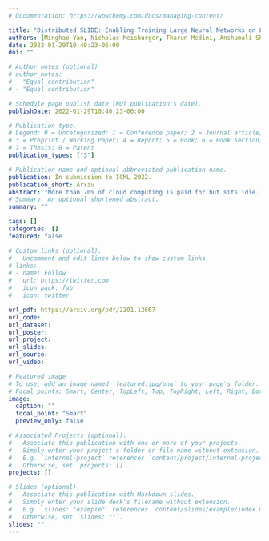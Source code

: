 ```yaml
---
# Documentation: https://wowchemy.com/docs/managing-content/

title: "Distributed SLIDE: Enabling Training Large Neural Networks on Low Bandwidth and Simple CPU-Clusters via Model Parallelism and Sparsity"
authors: [Minghao Yan, Nicholas Meisburger, Tharun Medini, Anshumali Shrivastava]
date: 2022-01-29T10:40:23-06:00
doi: ""

# Author notes (optional)
# author_notes:
# - "Equal contribution"
# - "Equal contribution"

# Schedule page publish date (NOT publication's date).
publishDate: 2022-01-29T10:40:23-06:00

# Publication type.
# Legend: 0 = Uncategorized; 1 = Conference paper; 2 = Journal article;
# 3 = Preprint / Working Paper; 4 = Report; 5 = Book; 6 = Book section;
# 7 = Thesis; 8 = Patent
publication_types: ["3"]

# Publication name and optional abbreviated publication name.
publication: In submission to ICML 2022.
publication_short: Arxiv
abstract: "More than 70% of cloud computing is paid for but sits idle. A large fraction of these idle compute are cheap CPUs with few cores that are not utilized during the less busy hours. This paper aims to enable those CPU cycles to train heavyweight AI models. Our goal is against mainstream frameworks, which focus on leveraging expensive specialized ultra-high bandwidth interconnect to address the communication bottleneck in distributed neural network training. This paper presents a distributed model-parallel training framework that enables training large neural networks on small CPU clusters with low Internet bandwidth. We build upon the adaptive sparse training framework introduced by the SLIDE algorithm. By carefully deploying sparsity over distributed nodes, we demonstrate several orders of magnitude faster model parallel training than Horovod, the main engine behind most commercial software. We show that with reduced communication, due to sparsity, we can train close to a billion parameter model on simple 4-16 core CPU nodes connected by basic low bandwidth interconnect. Moreover, the training time is at par with some of the best hardware accelerators."
# Summary. An optional shortened abstract.
summary: ""

tags: []
categories: []
featured: false

# Custom links (optional).
#   Uncomment and edit lines below to show custom links.
# links:
# - name: Follow
#   url: https://twitter.com
#   icon_pack: fab
#   icon: twitter

url_pdf: https://arxiv.org/pdf/2201.12667
url_code: 
url_dataset:
url_poster:
url_project:
url_slides:
url_source:
url_video:

# Featured image
# To use, add an image named `featured.jpg/png` to your page's folder. 
# Focal points: Smart, Center, TopLeft, Top, TopRight, Left, Right, BottomLeft, Bottom, BottomRight.
image:
  caption: ""
  focal_point: "Smart"
  preview_only: false

# Associated Projects (optional).
#   Associate this publication with one or more of your projects.
#   Simply enter your project's folder or file name without extension.
#   E.g. `internal-project` references `content/project/internal-project/index.md`.
#   Otherwise, set `projects: []`.
projects: []

# Slides (optional).
#   Associate this publication with Markdown slides.
#   Simply enter your slide deck's filename without extension.
#   E.g. `slides: "example"` references `content/slides/example/index.md`.
#   Otherwise, set `slides: ""`.
slides: ""
---
```

